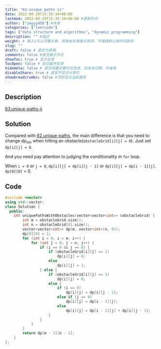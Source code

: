 ```yaml
---
title: "63.unique paths ii"
date: 2022-09-29T15:39:34+08:00
lastmod: 2022-09-29T15:39:34+08:00 #更新时间
author: ["zwyyy456"] #作者
categories: ["leetcode"]
tags: ["data structure and algorithms", "dynamic programming"]
description: "" #描述
weight: # 输入1可以顶置文章，用来给文章展示排序，不填就默认按时间排序
slug: ""
draft: false # 是否为草稿
comments: false #是否展示评论
showToc: true # 显示目录
TocOpen: false # 自动展开目录
hidemeta: false # 是否隐藏文章的元信息，如发布日期、作者等
disableShare: true # 底部不显示分享栏
showbreadcrumbs: false #顶部显示当前路径
---
```

## Description
[63.unique-paths-ii](https://leetcode.com/problems/unique-paths-ii/)

## Solution
Compared with [62.unique-paths](https://zwyyy456.vercel.app/posts/tech/62.unique-paths/), the main difference is that you need to change $dp_{mn}$ when hitting an obstacle(`obstacleGrid[i][j] = 0`). Just set `dp[i][j] = 0`.

And you need pay attention to judging the conditionality in `for` loop. 

When `i = 0` or `j = 0`, `dp[i][j] = dp[i][j - 1]` or `dp[i][j] = dp[i - 1][j]`. `dp[0][0]` = 0.

## Code
```cpp
#include <vector>
using std::vector;
class Solution {
  public:
    int uniquePathsWithObstacles(vector<vector<int>> &obstacleGrid) {
        int m = obstacleGrid.size();
        int n = obstacleGrid[0].size();
        vector<vector<int>> dp(m, vector<int>(n, 0));
        dp[0][0] = 1;
        for (int i = 0; i < m; i++) {
            for (int j = 0; j < n; j++) {
                if (i == 0 && j == 0) {
                    if (obstacleGrid[i][j] == 1)
                        dp[i][j] = 0;
                    else
                        dp[i][j] = 1;
                } else {
                    if (obstacleGrid[i][j] == 1)
                        dp[i][j] = 0;
                    else {
                        if (i == 0)
                            dp[i][j] = dp[i][j - 1];
                        else if (j == 0)
                            dp[i][j] = dp[i - 1][j];
                        else
                            dp[i][j] = dp[i - 1][j] + dp[i][j - 1];
                    }
                }
            }
        }
        return dp[m - 1][n - 1];
    }
};
```